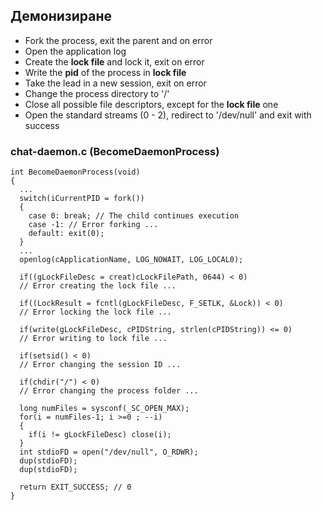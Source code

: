 ## Демонизиране

- Fork the process, exit the parent and on error
- Open the application log
- Create the **lock file** and lock it, exit on error
- Write the **pid** of the process in **lock file**
- Take the lead in a new session, exit on error
- Change the process directory to '/' 
- Close all possible file descriptors, except for the **lock file** one
- Open the standard streams (0 - 2), redirect to '/dev/null' and exit with success 

### chat-daemon.c (BecomeDaemonProcess)

```
int BecomeDaemonProcess(void)
{
  ...
  switch(iCurrentPID = fork())
  {
    case 0: break; // The child continues execution
	case -1: // Error forking ...
	default: exit(0);
  }
  ...
  openlog(cApplicationName, LOG_NOWAIT, LOG_LOCAL0);
  
  if((gLockFileDesc = creat)cLockFilePath, 0644) < 0)
  // Error creating the lock file ...
  
  if((LockResult = fcntl(gLockFileDesc, F_SETLK, &Lock)) < 0)
  // Error locking the lock file ...
  
  if(write(gLockFileDesc, cPIDString, strlen(cPIDString)) <= 0)
  // Error writing to lock file ...
  
  if(setsid() < 0) 
  // Error changing the session ID ...
  
  if(chdir("/") < 0)
  // Error changing the process folder ...
  
  long numFiles = sysconf(_SC_OPEN_MAX);
  for(i = numFiles-1; i >=0 ; --i) 
  {
    if(i != gLockFileDesc) close(i);
  }
  int stdioFD = open("/dev/null", O_RDWR);
  dup(stdioFD);
  dup(stdioFD);
  
  return EXIT_SUCCESS; // 0
}
```